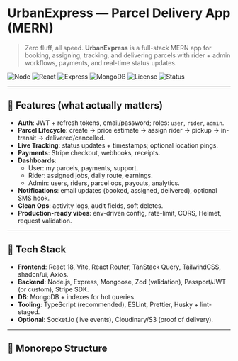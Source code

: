# UrbanExpress — Parcel Delivery App (MERN)

> Zero fluff, all speed. **UrbanExpress** is a full-stack MERN app for booking, assigning, tracking, and delivering parcels with rider + admin workflows, payments, and real-time status updates.

![Node](https://img.shields.io/badge/Node-18%2B-339933?logo=node.js&logoColor=white)
![React](https://img.shields.io/badge/React-18-61DAFB?logo=react&logoColor=222)
![Express](https://img.shields.io/badge/Express-4-black?logo=express)
![MongoDB](https://img.shields.io/badge/MongoDB-6%2B-47A248?logo=mongodb&logoColor=white)
![License](https://img.shields.io/badge/License-MIT-informational)
![Status](https://img.shields.io/badge/Status-WIP-yellow)

---

## 🚀 Features (what actually matters)
- **Auth**: JWT + refresh tokens, email/password; roles: `user`, `rider`, `admin`.
- **Parcel Lifecycle**: create → price estimate → assign rider → pickup → in-transit → delivered/cancelled.
- **Live Tracking**: status updates + timestamps; optional location pings.
- **Payments**: Stripe checkout, webhooks, receipts.
- **Dashboards**:
  - User: my parcels, payments, support.
  - Rider: assigned jobs, daily route, earnings.
  - Admin: users, riders, parcel ops, payouts, analytics.
- **Notifications**: email updates (booked, assigned, delivered), optional SMS hook.
- **Clean Ops**: activity logs, audit fields, soft deletes.
- **Production-ready vibes**: env-driven config, rate-limit, CORS, Helmet, request validation.

---

## 🧱 Tech Stack
- **Frontend**: React 18, Vite, React Router, TanStack Query, TailwindCSS, shadcn/ui, Axios.
- **Backend**: Node.js, Express, Mongoose, Zod (validation), Passport/JWT (or custom), Stripe SDK.
- **DB**: MongoDB + indexes for hot queries.
- **Tooling**: TypeScript (recommended), ESLint, Prettier, Husky + lint-staged.
- **Optional**: Socket.io (live events), Cloudinary/S3 (proof of delivery).

---

## 📁 Monorepo Structure
